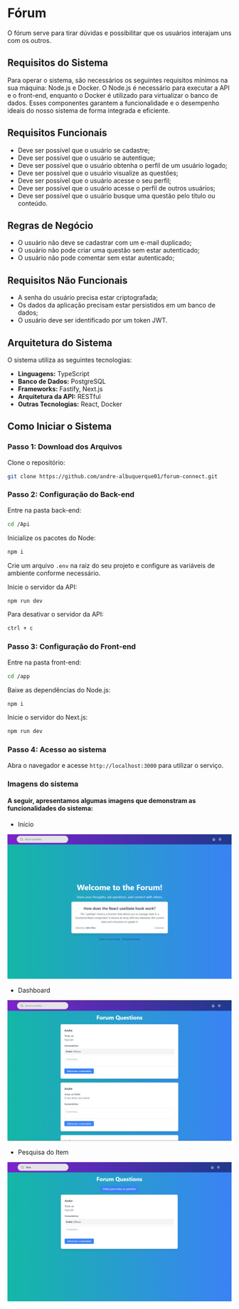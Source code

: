# Fórum 

O fórum serve para tirar dúvidas e possibilitar que os usuários interajam uns com os outros.

## Requisitos do Sistema

Para operar o sistema, são necessários os seguintes requisitos mínimos na sua máquina: Node.js e Docker. O Node.js é necessário para executar a API e o front-end, enquanto o Docker é utilizado para virtualizar o banco de dados. Esses componentes garantem a funcionalidade e o desempenho ideais do nosso sistema de forma integrada e eficiente.

## Requisitos Funcionais

- Deve ser possível que o usuário se cadastre;
- Deve ser possível que o usuário se autentique;
- Deve ser possível que o usuário obtenha o perfil de um usuário logado;
- Deve ser possível que o usuário visualize as questões;
- Deve ser possível que o usuário acesse o seu perfil;
- Deve ser possível que o usuário acesse o perfil de outros usuários;
- Deve ser possível que o usuário busque uma questão pelo título ou conteúdo.

## Regras de Negócio

- O usuário não deve se cadastrar com um e-mail duplicado;
- O usuário não pode criar uma questão sem estar autenticado;
- O usuário não pode comentar sem estar autenticado;

## Requisitos Não Funcionais

- A senha do usuário precisa estar criptografada;
- Os dados da aplicação precisam estar persistidos em um banco de dados;
- O usuário deve ser identificado por um token JWT.

## Arquitetura do Sistema

O sistema utiliza as seguintes tecnologias:

- **Linguagens:** TypeScript
- **Banco de Dados:** PostgreSQL
- **Frameworks:** Fastify, Next.js
- **Arquitetura da API:** RESTful
- **Outras Tecnologias:** React, Docker

## Como Iniciar o Sistema

### Passo 1: Download dos Arquivos

Clone o repositório:

```bash
git clone https://github.com/andre-albuquerque01/forum-connect.git
```

### Passo 2: Configuração do Back-end

Entre na pasta back-end:

```bash
cd /Api
```

Inicialize os pacotes do Node:

```js
npm i
```

Crie um arquivo `.env` na raiz do seu projeto e configure as variáveis de ambiente conforme necessário.

Inicie o servidor da API:

```bash
npm run dev
```

Para desativar o servidor da API:

```bash
ctrl + c
```

### Passo 3: Configuração do Front-end

Entre na pasta front-end:

```bash
cd /app
```

Baixe as dependências do Node.js:

```bash
npm i
```

Inicie o servidor do Next.js:

```bash
npm run dev
```

### Passo 4: Acesso ao sistema

Abra o navegador e acesse `http://localhost:3000` para utilizar o serviço.

### Imagens do sistema

#### A seguir, apresentamos algumas imagens que demonstram as funcionalidades do sistema:

- Início

<img src="assets/index.png" alt="Index" />

- Dashboard

<img src="assets/dashboard.png" alt="Dashboard" />

- Pesquisa do Item

<img src="assets/search.png" alt="Pesquisa" />
